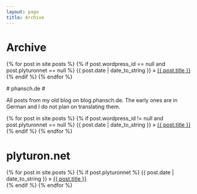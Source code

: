 ```yaml
---
layout: page
title: Archive
---
```

# Archive #

<p>
{% for post in site.posts %}
  {% if post.wordpress_id == null and post.plyturonnet == null %}
    <span class="archive-date">{{ post.date | date_to_string }}</span> &raquo; <a href="{{ post.url }}">{{ post.title }}</a><br />
  {% endif %}
{% endfor %}
</p>
# phansch.de #

All posts from my old blog on blog.phansch.de. The early ones are in German and I do not plan on translating them.
<p id="phansch">
{% for post in site.posts %}
  {% if post.wordpress_id != null and post.plyturonnet == null %}
    <span class="archive-date">{{ post.date | date_to_string }}</span> &raquo; <a href="{{ post.url }}">{{ post.title }}</a><br />
  {% endif %}
{% endfor %}
</p>

# plyturon.net #
<p id="plyturon">
{% for post in site.posts %}
  {% if post.plyturonnet %}
    <span class="archive-date">{{ post.date | date_to_string }}</span> &raquo; <a href="{{ post.url }}">{{ post.title }}</a><br />
  {% endif %}
{% endfor %}
</p>